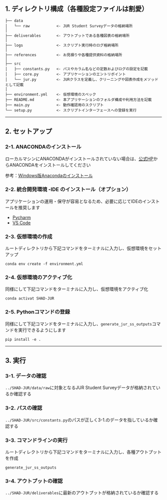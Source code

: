 ## 1. ディレクトリ構成（各種設定ファイルは割愛）

```
├── data
│   └── raw            <- JUR Student Surveyデータの格納場所
│
├── deliverables       <- アウトプットである各種図表の格納場所
│
├── logs               <- スクリプト実行時のログ格納場所
│
├── references         <- お見積りや各種提供資料の格納場所
│
├── src
│   ├── constants.py   <- パスやカラム名などの定数およびログの設定を記載
│   ├── core.py        <- アプリケーションのエントリポイント
│   └── jur.py         <- JURクラスを定義し、クリーニングや図表作成をメソッドとして記載
│
├── environment.yml    <- 仮想環境のスペック
├── README.md          <- 本アプリケーションのフォルダ構成や利用方法を記載
├── main.py            <- 動作確認用のスクリプト
└── setup.py           <- スクリプトインターフェースへの登録を実行

```

---

## 2. セットアップ

### 2-1. ANACONDAのインストール

ローカルマシンにANACONDAがインストールされていない場合は、[公式HP](https://www.anaconda.com/products/individual)からANACONDAをインストールしてください

参考：[Windows版Anacondaのインストール](https://www.python.jp/install/anaconda/windows/install.html)

### 2-2. 統合開発環境 -IDE のインストール（オプション）

アプリケーションの運用・保守が容易となるため、必要に応じてIDEのインストールを推奨します

* [Pycharm](https://www.jetbrains.com/pycharm/)
* [VS Code](https://code.visualstudio.com/)

### 2-3. 仮想環境の作成
ルートディレクトリから下記コマンドをターミナルに入力し、仮想環境をセットアップ
  
  ```conda env create -f environment.yml```

### 2-4. 仮想環境のアクティブ化
同様にして下記コマンドをターミナルに入力し、仮想環境をアクティブ化

```conda activat SHAD-JUR```

### 2-5. Pythonコマンドの登録
同様にして下記コマンドをターミナルに入力し、`generate_jur_ss_outputs`コマンドを実行できるようにします

```pip install -e .```

---

## 3. 実行

### 3-1. データの確認
`../SHAD-JUR/data/raw`に対象となるJUR Student Surveyデータが格納されているか確認する

### 3-2. パスの確認
`../SHAD-JUR/src/constants.py`のパスが正しく3-1.のデータを指しているか確認する

### 3-3. コマンドラインの実行
ルートディレクトリから下記コマンドをターミナルに入力し、各種アウトプットを作成

```generate_jur_ss_outputs```

### 3-4. アウトプットの確認
`../SHAD-JUR/deliverables`に最新のアウトプットが格納されているか確認する
